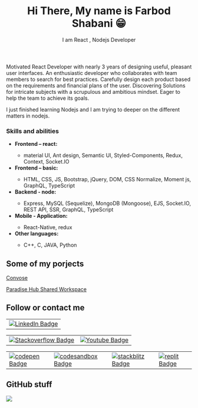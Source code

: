 <header>
  <h1>
    Hi There, My name is Farbod Shabani 😁
  </h1>
  <p>
    I am React , Nodejs Developer  
  </p>
  </header>
<body>  
  <p>
Motivated React Developer with nearly 3 years of designing useful, pleasant user interfaces. 
An enthusiastic developer who collaborates with team members to search for best practices. Carefully design each product based on the requirements and financial
plans of the user. Discovering Solutions for intricate subjects with a scrupulous and ambitious mindset. Eager to help the team to achieve its goals.
  </p>
I just finished learning Nodejs and I am trying to deeper on the different matters in nodejs.

  <h3> Skills and abilities </h3>

  <ul>
    <li> <strong> Frontend – react: </strong> </li>
    <ul>
       <li> material UI, Ant design, Semantic UI, Styled-Components, Redux, Context, Socket.IO </li>
    </ul>
    <li> <strong> Frontend – basic: </strong> </li>
    <ul>
       <li> HTML, CSS, JS, Bootstrap, jQuery, DOM, CSS Normalize, Moment js, GraphQL, TypeScript </li>
    </ul>
    <li> <strong> Backend - node: </strong> </li>
    <ul>
       <li> Express, MySQL (Sequelize), MongoDB (Mongoose), EJS, Socket.IO, REST API, SSR, GraphQL, TypeScript </li>
    </ul>
    <li> <strong> Mobile - Application: </strong> </li>
    <ul>
       <li> React-Native, redux </li>
    </ul>
    <li> <strong> Other languages: </strong> </li>
    <ul>
       <li> C++, C, JAVA, Python </li>
    </ul>
  </ul>

  <h2>
    Some of my porjects
  </h2>
  <a href="https://www.convose.com/"> Convose </a>
  
  <a href="https://paradisehub.ir/"> Paradise Hub Shared Workspace </a>

  <h2>
    Follow or contact me 
  </h2>
  

  <table>
    <tr>
      <td>
        <a href="https://www.linkedin.com/in/farbod-shabani/" target="_blank">
         <img src="https://img.shields.io/badge/LinkedIn-blue?style=for-the-badge&logo=linkedin&logoColor=white" alt="LinkedIn Badge"/>
        </a>
      </td>
    </tr>
  </table>
  <table>
    <tr>
      <td>
        <a href="https://stackoverflow.com/users/14712252/farbod-shabani" target="_blank">
         <img src="https://img.shields.io/badge/-Stackoverflow-FE7A16?style=for-the-badge&logo=stack-overflow&logoColor=white" alt="Stackoverflow Badge"/>
        </a>
      </td>
      <td>
        <a href="https://www.youtube.com/channel/UCn9PZourcR61qe5kVuYPCFg" target="_blank">
         <img src="https://img.shields.io/badge/YouTube-%23FF0000.svg?style=for-the-badge&logo=YouTube&logoColor=white" alt="Youtube Badge"/>
        </a>
      </td>
    </tr>
  </table>
  <table>
    <tr>
      <td>
        <a href="https://codepen.io/FarbodShabani" target="_blank">
         <img src="https://img.shields.io/badge/Codepen-000000?style=for-the-badge&logo=codepen&logoColor=white" alt="codepen Badge"/>
        </a>
      </td>
      <td>
        <a href="https://codesandbox.io/u/FarbodShabani" target="_blank">
         <img src="https://img.shields.io/badge/Codesandbox-040404?style=for-the-badge&logo=codesandbox&logoColor=DBDBDB" alt="codesandbox Badge"/>
        </a>
      </td>
      <td>
        <a href="https://stackblitz.com/@FarbodShabani" target="_blank">
         <img src="https://img.shields.io/badge/stackblitz-fff?style=for-the-badge&logo=stackblitz&logoColor=1389FD" alt="stackblitz Badge"/>
        </a>
      </td>
      <td>
        <a href="https://replit.com/@farbodesham" target="_blank">
         <img src="https://img.shields.io/badge/Replit-DD1200?style=for-the-badge&logo=Replit&logoColor=white" alt="replit Badge"/>
        </a>
      </td>
    </tr>
  </table>
  
  <h2>
    GitHub stuff
  </h2>
  <a href="https://github.com/antonkomarev/github-profile-views-counter">
         <img src="https://komarev.com/ghpvc/?username=FarbodShabani&style=flat&color=blueviolet">
    </a>
  
  </body>

<!--
**FarbodShabani/FarbodShabani** is a ✨ _special_ ✨ repository because its `README.md` (this file) appears on your GitHub profile.

Here are some ideas to get you started:

- 🔭 I’m currently working on ...
- 🌱 I’m currently learning ...
- 👯 I’m looking to collaborate on ...
- 🤔 I’m looking for help with ...
- 💬 Ask me about ...
- 📫 How to reach me: ...
- 😄 Pronouns: ...
- ⚡ Fun fact: ...
-->
